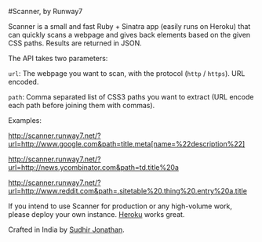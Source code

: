 #Scanner, by Runway7

Scanner is a small and fast Ruby + Sinatra app (easily runs on Heroku) that can quickly scans a webpage and gives back elements based on the given CSS paths. Results are returned in JSON. 

The API takes two parameters:

`url`: The webpage you want to scan, with the protocol (`http` / `https`). URL encoded.

`path`: Comma separated list of CSS3 paths you want to extract (URL encode each path before joining them with commas). 

Examples:

http://scanner.runway7.net/?url=http://www.google.com&path=title,meta[name=%22description%22]

http://scanner.runway7.net/?url=http://news.ycombinator.com&path=td.title%20a

http://scanner.runway7.net/?url=http://www.reddit.com&path=.sitetable%20.thing%20.entry%20a.title

If you intend to use Scanner for production or any high-volume work, please deploy your own instance. [Heroku](http://www.heroku.com/) works great.  


Crafted in India by [Sudhir Jonathan](http://www.sudhirjonathan.com).
